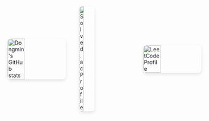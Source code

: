 <div style="display: flex; justify-content: space-between; align-items: center; gap: 10px;">
  <img src="https://github-readme-stats.vercel.app/api?username=NKIWI0310&show_icons=true&theme=radical" alt="Dongmin's GitHub stats" style="width: 30%; border-radius: 8px; box-shadow: 0 4px 8px rgba(0, 0, 0, 0.1);">
  <a href="https://solved.ac/xampak/">
    <img src="http://mazassumnida.wtf/api/v2/generate_badge?boj=xampak" alt="Solved.ac Profile" style="width: 30%; border-radius: 8px; box-shadow: 0 4px 8px rgba(0, 0, 0, 0.1);">
  </a>
  <img src="https://leetcode.card.workers.dev/nkiwi?theme=default&font=baloo&extension=null" alt="LeetCode Profile" style="width: 30%; border-radius: 8px; box-shadow: 0 4px 8px rgba(0, 0, 0, 0.1);">
</div>
